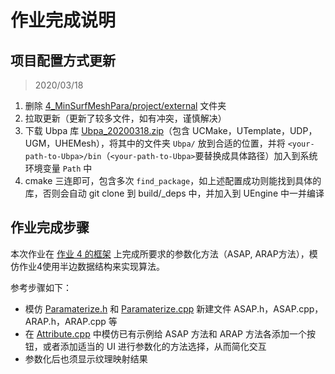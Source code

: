 # 作业完成说明

## 项目配置方式更新

> 2020/03/18

1. 删除 [4_MinSurfMeshPara/project/external](../4_MinSurfMeshPara/project/external) 文件夹
2. 拉取更新（更新了较多文件，如有冲突，谨慎解决）
3. 下载 Ubpa 库 [Ubpa_20200318.zip](https://cdn.jsdelivr.net/gh/Ubpa/USTC_CG_Data@master/Homeworks/Ubpa/Ubpa_20200318.zip)（包含 UCMake，UTemplate，UDP，UGM，UHEMesh），将其中的文件夹 `Ubpa/` 放到合适的位置，并将 `<your-path-to-Ubpa>/bin`（`<your-path-to-Ubpa>`要替换成具体路径）加入到系统环境变量 `Path` 中
5. cmake 三连即可，包含多次 `find_package`，如上述配置成功则能找到具体的库，否则会自动 git clone 到 build/_deps 中，并加入到 UEngine 中一并编译

## 作业完成步骤

本次作业在 [作业 4 的框架](../../4_MinSurfMeshPara/project) 上完成所要求的参数化方法（ASAP, ARAP方法），模仿作业4使用半边数据结构来实现算法。

参考步骤如下：

- 模仿 [Paramaterize.h](../../4_MinSurfMeshPara/project/include/Engine/MeshEdit/Paramaterize.h) 和 [Paramaterize.cpp](../../4_MinSurfMeshPara/project/src/Engine/MeshEdit/Paramaterize.cpp) 新建文件 ASAP.h，ASAP.cpp，ARAP.h，ARAP.cpp 等
- 在 [Attribute.cpp](../../4_MinSurfMeshPara/project/src/UI/Attribute.cpp) 中模仿已有示例给 ASAP 方法和 ARAP 方法各添加一个按钮，或者添加适当的 UI 进行参数化的方法选择，从而简化交互
- 参数化后也须显示纹理映射结果

